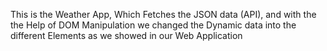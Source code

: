 This is the Weather App, Which Fetches the JSON data (API), and with the the Help of DOM Manipulation we changed the Dynamic data into the different Elements as we showed in our Web Application
